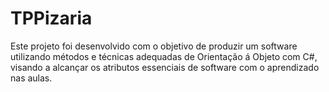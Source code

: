 # TPPizaria
Este projeto foi desenvolvido com o objetivo de produzir um software utilizando métodos e técnicas adequadas de Orientação á Objeto com C#, visando a alcançar os atributos essenciais de software com o aprendizado nas aulas.
